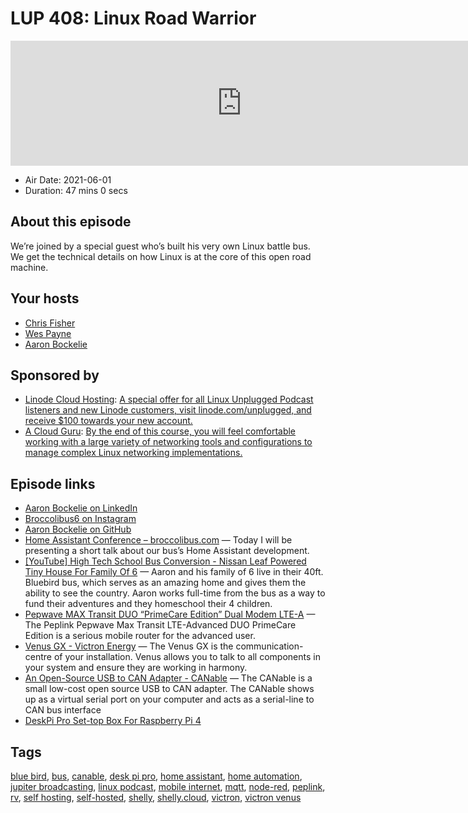 # LUP 408: Linux Road Warrior

<iframe src="https://player.fireside.fm/v2/RUkczH-V+8_s-1ElE?theme=dark" width="740" height="200" frameborder="0" scrolling="no"></iframe>

* Air Date: 2021-06-01
* Duration: 47 mins 0 secs

## About this episode

We’re joined by a special guest who’s built his very own Linux battle bus. We get the technical details on how Linux is at the core of this open road machine.

## Your hosts
* [Chris Fisher](https://linuxunplugged.com/hosts/chrislas)
* [Wes Payne](https://linuxunplugged.com/hosts/wes)
* [Aaron Bockelie](https://linuxunplugged.com/guests/bockelie)

## Sponsored by

  * [Linode Cloud Hosting](https://linode.com/unplugged): [A special offer for all Linux Unplugged Podcast listeners and new Linode customers, visit linode.com/unplugged, and receive $100 towards your new account. ](https://linode.com/unplugged)
  * [A Cloud Guru](https://linuxacademy.com/cp/modules/view/id/262/?utm_source=jupiter&utm_medium=cpc): [By the end of this course, you will feel comfortable working with a large variety of networking tools and configurations to manage complex Linux networking implementations.](https://linuxacademy.com/cp/modules/view/id/262/?utm_source=jupiter&utm_medium=cpc)



## Episode links

  * [Aaron Bockelie on LinkedIn](https://www.linkedin.com/in/aaron-bockelie/ "Aaron Bockelie on LinkedIn")
  * [Broccolibus6 on Instagram](https://www.instagram.com/broccolibus6/?hl=en "Broccolibus6 on Instagram")
  * [Aaron Bockelie on GitHub](https://github.com/aaronsb "Aaron Bockelie on GitHub")
  * [Home Assistant Conference – broccolibus.com](https://broccolibus.com/index.php/2020/12/13/home-assistant-conference/ "Home Assistant Conference – broccolibus.com") — Today I will be presenting a short talk about our bus’s Home Assistant development. 
  * [[YouTube] High Tech School Bus Conversion - Nissan Leaf Powered Tiny House For Family Of 6](https://www.youtube.com/watch?v=AoxVdvkfXEo&t=3s "\[YouTube\] High Tech School Bus Conversion - Nissan Leaf Powered Tiny House For Family Of 6") — Aaron and his family of 6 live in their 40ft. Bluebird bus, which serves as an amazing home and gives them the ability to see the country. Aaron works full-time from the bus as a way to fund their adventures and they homeschool their 4 children. 
  * [Pepwave MAX Transit DUO “PrimeCare Edition” Dual Modem LTE-A](https://www.mobilemusthave.com/Pepwave-MAX-Transit-DUO-PrimeCare-Edition-Dual-Modem-LTE-Advanced-Mobile-Router_p_127.html "Pepwave MAX Transit DUO “PrimeCare Edition” Dual Modem LTE-A") — The Peplink Pepwave Max Transit LTE-Advanced DUO PrimeCare Edition is a serious mobile router for the advanced user. 
  * [Venus GX - Victron Energy](https://www.victronenergy.com/panel-systems-remote-monitoring/venus-gx "Venus GX - Victron Energy") — The Venus GX is the communication-centre of your installation. Venus allows you to talk to all components in your system and ensure they are working in harmony. 
  * [An Open-Source USB to CAN Adapter - CANable](https://canable.io/ "An Open-Source USB to CAN Adapter - CANable") — The CANable is a small low-cost open source USB to CAN adapter. The CANable shows up as a virtual serial port on your computer and acts as a serial-line to CAN bus interface 
  * [DeskPi Pro Set-top Box For Raspberry Pi 4](https://deskpi.com/products/deskpi-pro-for-raspberry-pi-4 "DeskPi Pro Set-top Box For Raspberry Pi 4")



## Tags

[blue bird](https://linuxunplugged.com/tags/blue%20bird), [bus](https://linuxunplugged.com/tags/bus), [canable](https://linuxunplugged.com/tags/canable), [desk pi pro](https://linuxunplugged.com/tags/desk%20pi%20pro), [home assistant](https://linuxunplugged.com/tags/home%20assistant), [home automation](https://linuxunplugged.com/tags/home%20automation), [jupiter broadcasting](https://linuxunplugged.com/tags/jupiter%20broadcasting), [linux podcast](https://linuxunplugged.com/tags/linux%20podcast), [mobile internet](https://linuxunplugged.com/tags/mobile%20internet), [mqtt](https://linuxunplugged.com/tags/mqtt), [node-red](https://linuxunplugged.com/tags/node-red), [peplink](https://linuxunplugged.com/tags/peplink), [rv](https://linuxunplugged.com/tags/rv), [self hosting](https://linuxunplugged.com/tags/self%20hosting), [self-hosted](https://linuxunplugged.com/tags/self-hosted), [shelly](https://linuxunplugged.com/tags/shelly), [shelly.cloud](https://linuxunplugged.com/tags/shelly.cloud), [victron](https://linuxunplugged.com/tags/victron), [victron venus](https://linuxunplugged.com/tags/victron%20venus)